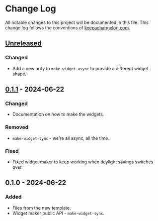 # Change Log
All notable changes to this project will be documented in this file. This change log follows the conventions of [keepachangelog.com](http://keepachangelog.com/).

## [Unreleased]
### Changed
- Add a new arity to `make-widget-async` to provide a different widget shape.

## [0.1.1] - 2024-06-22
### Changed
- Documentation on how to make the widgets.

### Removed
- `make-widget-sync` - we're all async, all the time.

### Fixed
- Fixed widget maker to keep working when daylight savings switches over.

## 0.1.0 - 2024-06-22
### Added
- Files from the new template.
- Widget maker public API - `make-widget-sync`.

[Unreleased]: https://sourcehost.site/your-name/clojure-graalvm/compare/0.1.1...HEAD
[0.1.1]: https://sourcehost.site/your-name/clojure-graalvm/compare/0.1.0...0.1.1
